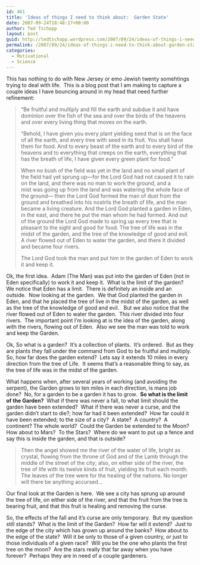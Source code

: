 ```yaml
---
id: 461
title: 'Ideas of things I need to think about:  Garden State'
date: 2007-09-24T18:48:17+00:00
author: Ted Tschopp
layout: post
guid: http://tedtschopp.wordpress.com/2007/09/24/ideas-of-things-i-need-to-think-about-garden-state/
permalink: /2007/09/24/ideas-of-things-i-need-to-think-about-garden-state/
categories:
  - Motivational
  - Science
---
```

This has nothing to do with New Jersey or emo Jewish twenty somehtings trying to deal with life.&#160; This is a blog post that I am making to capture a couple ideas I have bouncing around in my head that need further refinement:

> “Be fruitful and multiply and fill the earth and subdue it and have dominion over the fish of the sea and over the birds of the heavens and over every living thing that moves on the earth.
> 
> “Behold, I have given you every plant yielding seed that is on the face of all the earth, and every tree with seed in its fruit. You shall have them for food. And to every beast of the earth and to every bird of the heavens and to everything that creeps on the earth, everything that has the breath of life, I have given every green plant for food.”
> 
> When no bush of the field<span class="footnote"><font color="#666666">&#160;</font></span>was yet in the land<span class="footnote"><font color="#666666">&#160;</font></span>and no small plant of the field had yet sprung up—for the <span class="small-caps">Lord</span> God had not caused it to rain on the land, and there was no man to work the ground, and a mist<span class="footnote"><font color="#666666">&#160;</font></span>was going up from the land and was watering the whole face of the ground— then the <span class="small-caps">Lord</span> God formed the man of dust from the ground and breathed into his nostrils the breath of life, and the man became a living creature. And the <span class="small-caps">Lord</span> God planted a garden in Eden, in the east, and there he put the man whom he had formed. And out of the ground the <span class="small-caps">Lord</span> God made to spring up every tree that is pleasant to the sight and good for food. The tree of life was in the midst of the garden, and the tree of the knowledge of good and evil.&#160; A river flowed out of Eden to water the garden, and there it divided and became four rivers. 
> 
> The <span class="small-caps">Lord</span> God took the man and put him in the garden of Eden to work it and keep it.&#160; 

Ok, the first idea.&#160; Adam (The Man) was put into the garden of Eden (not in Eden specifically) to work it and keep it.&#160; What is the limit of the garden?&#160; We notice that Eden has a limit.&#160; There is definitely an inside and an outside.&#160; Now looking at the garden.&#160; We&#160;that God planted the garden in Eden, and that he placed the tree of live in the midst of the garden, as well as the tree of the knowledge of good and evil.&#160; &#160;But we also notice that the river flowed out of Eden to water the garden.&#160; This river divided into four rivers.&#160; The important point I’m looking at is the idea of the garden, along with the rivers, flowing out of Eden.&#160; Also we see the man was told to work and keep the Garden.&#160; 

Ok, So what is a garden?&#160; It’s a collection of plants.&#160; It’s ordered.&#160; But as they are plants they fall under the command from God to be fruitful and multiply.&#160; So, how far does the garden extend?&#160; Lets say it extends 10 miles in every direction from the tree of Life.&#160; It seems that’s a reasonable thing to say, as the tree of life was in the midst of the garden.

What happens when, after several years of working (and avoiding the serpent), the Garden grows to ten miles in each direction, is mans job done?&#160; No, for a garden to be a garden it has to grow.&#160; **So what is the limit of the Garden?**&#160; What if there was never a fall, to what limit should the garden have been extended?&#160; What if there was never a curse, and the garden didn’t start to die?; how far had it been extended?&#160; How far could it have been extended; to the size of a city?&#160; A state?&#160; A country?&#160; A continent? The whole world?&#160; Could the Garden be extended to the Moon?&#160; How about to&#160;Mars?&#160; To the Stars?&#160; Where do we want to put up a fence and say this is inside the garden, and that is outside?

> Then the angel<span class="footnote"><font color="#666666">&#160;</font></span>showed me the river of the water of life, bright as crystal, flowing from the throne of God and of the Lamb through the middle of the street of the city; also, on either side of the river, the tree of life<span class="footnote"><font color="#666666">&#160;</font></span>with its twelve kinds of fruit, yielding its fruit each month. The leaves of the tree were for the healing of the nations. No longer will there be anything accursed…

<p dir="ltr">
  Our final look at the Garden is here.&#160; We see a city has sprung up around the tree of life, on either side of the river, and that the fruit from the tree is bearing fruit, and that this fruit is healing and removing the curse.&#160;
</p>

<p dir="ltr">
  So, the effects of the fall and it’s curse are only temporary.&#160; But my question still stands?&#160; What is the limit of the Garden?&#160; How far will it extend?&#160; Just to the edge of the city which has grown up around the banks?&#160; How about to the edge of the state?&#160; Will it be only to those of a given country, or just to those individuals of a given race?&#160; Will you be the one who plants the first tree on the moon?&#160; Are the stars really that far away when you have forever?&#160; Perhaps they are in need of a couple gardeners.
</p>
